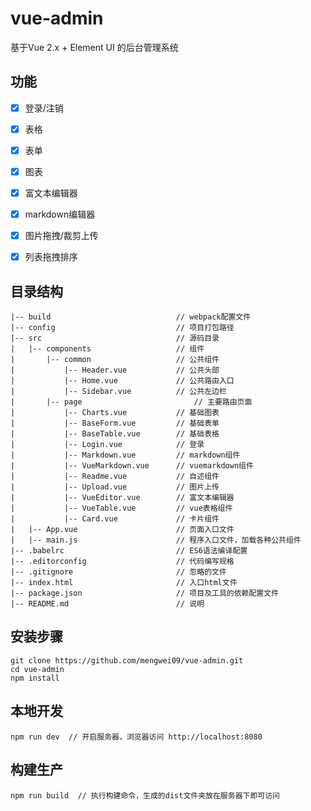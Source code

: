 # vue-admin #
基于Vue 2.x + Element UI 的后台管理系统

## 功能 ##
- [x] 登录/注销
- [x] 表格
- [x] 表单
- [x] 图表
- [x] 富文本编辑器
- [x] markdown编辑器
- [x] 图片拖拽/裁剪上传
- [x] 列表拖拽排序


## 目录结构 ##

	|-- build                            // webpack配置文件
	|-- config                           // 项目打包路径
	|-- src                              // 源码目录
	|   |-- components                   // 组件
	|       |-- common                   // 公共组件
	|           |-- Header.vue           // 公共头部
	|           |-- Home.vue           	 // 公共路由入口
	|           |-- Sidebar.vue          // 公共左边栏
	|		|-- page                   	     // 主要路由页面
	|           |-- Charts.vue           // 基础图表
	|           |-- BaseForm.vue         // 基础表单
	|           |-- BaseTable.vue        // 基础表格
	|           |-- Login.vue          	 // 登录
	|           |-- Markdown.vue         // markdown组件
	|           |-- VueMarkdown.vue      // vuemarkdown组件
	|           |-- Readme.vue           // 自述组件
	|           |-- Upload.vue           // 图片上传
	|           |-- VueEditor.vue        // 富文本编辑器
	|           |-- VueTable.vue         // vue表格组件
	|           |-- Card.vue             // 卡片组件
	|   |-- App.vue                      // 页面入口文件
	|   |-- main.js                      // 程序入口文件，加载各种公共组件
	|-- .babelrc                         // ES6语法编译配置
	|-- .editorconfig                    // 代码编写规格
	|-- .gitignore                       // 忽略的文件
	|-- index.html                       // 入口html文件
	|-- package.json                     // 项目及工具的依赖配置文件
	|-- README.md                        // 说明


## 安装步骤 ##

	git clone https://github.com/mengwei09/vue-admin.git      
	cd vue-admin    
	npm install         

## 本地开发 ##

	npm run dev  // 开启服务器，浏览器访问 http://localhost:8080

## 构建生产 ##

	npm run build  // 执行构建命令，生成的dist文件夹放在服务器下即可访问